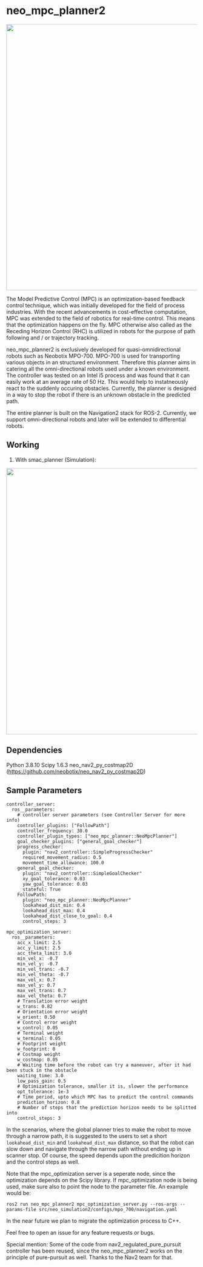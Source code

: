 # neo_mpc_planner2
<img src="https://user-images.githubusercontent.com/20242192/171641578-05abb9d7-1fa3-4756-a0df-1778a192fb5e.gif" width="700" /> 

The Model Predictive Control (MPC) is an optimization-based feedback control technique, which was initially developed for the field of process industries. With the recent advancements in cost-effective computation, MPC was extended to the field of robotics for real-time control. This means that the optimization happens on the fly. MPC otherwise also called as the Receding Horizon Control (RHC) is utilized in robots for the purpose of path following and / or trajectory tracking.

neo_mpc_planner2 is exclusively developed for quasi-omnidirectional robots such as Neobotix MPO-700. MPO-700 is used for transporting various objects in an structured environment. Therefore this planner aims in catering all the omni-directional robots used under a known environment. The controller was tested on an Intel i5 process and was found that it can easily work at an average rate of 50 Hz. This would help to instatneously react to the suddenly occuring obstacles. Currently, the planner is designed in a way to stop the robot if there is an unknown obstacle in the predicted path. 

The entire planner is built on the Navigation2 stack for ROS-2. Currently, we support omni-directional robots and later will be extended to differential robots. 

## Working

1. With smac_planner (Simulation):

<img src="https://user-images.githubusercontent.com/20242192/171638805-ea465629-5c95-4c5c-8ac0-7cb93e8d2fdd.gif" width="700" /> 

## Dependencies 

Python 3.8.10
Scipy 1.6.3
neo_nav2_py_costmap2D (https://github.com/neobotix/neo_nav2_py_costmap2D)

## Sample Parameters

```
controller_server:
  ros__parameters:
    # controller server parameters (see Controller Server for more info)
    controller_plugins: ["FollowPath"]
    controller_frequency: 30.0
    controller_plugin_types: ["neo_mpc_planner::NeoMpcPlanner"]
    goal_checker_plugins: ["general_goal_checker"]
    progress_checker:
      plugin: "nav2_controller::SimpleProgressChecker"
      required_movement_radius: 0.5
      movement_time_allowance: 100.0
    general_goal_checker:
      plugin: "nav2_controller::SimpleGoalChecker"
      xy_goal_tolerance: 0.03
      yaw_goal_tolerance: 0.03
      stateful: True
    FollowPath:
      plugin: "neo_mpc_planner::NeoMpcPlanner"
      lookahead_dist_min: 0.4
      lookahead_dist_max: 0.4
      lookahead_dist_close_to_goal: 0.4
      control_steps: 3

mpc_optimization_server:
  ros__parameters:
    acc_x_limit: 2.5
    acc_y_limit: 2.5
    acc_theta_limit: 3.0
    min_vel_x: -0.7
    min_vel_y: -0.7
    min_vel_trans: -0.7
    min_vel_theta: -0.7
    max_vel_x: 0.7
    max_vel_y: 0.7
    max_vel_trans: 0.7
    max_vel_theta: 0.7
    # Translation error weight 
    w_trans: 0.82
    # Orientation error weight 
    w_orient: 0.50
    # Control error weight 
    w_control: 0.05
    # Terminal weight 
    w_terminal: 0.05
    # Footprint weight 
    w_footprint: 0
    # Costmap weight 
    w_costmap: 0.05
    # Waiting time before the robot can try a maneuver, after it had been stuck in the obstacle  
    waiting_time: 3.0
    low_pass_gain: 0.5
    # Optimization tolerance, smaller it is, slower the performance
    opt_tolerance: 1e-3
    # Time period, upto which MPC has to predict the control commands 
    prediction_horizon: 0.8
    # Number of steps that the prediction horizon needs to be splitted into
    control_steps: 3

```

In the scenarios, where the global planner tries to make the robot to move through a narrow path, it is suggested to the users to set a short `lookahead_dist_min` and `lookahead_dist_max` distance, so that the robot can slow down and navigate through the narrow path without ending up in scanner stop. Of course, the speed depends upon the predicition horizon and the control steps as well.

Note that the mpc_optimization server is a seperate node, since the optimization depends on the Scipy library. If mpc_optimization node is being used, make sure also to point the node to the parameter file. An example would be:

```ros2 run neo_mpc_planner2 mpc_optimization_server.py --ros-args --params-file src/neo_simulation2/configs/mpo_700/navigation.yaml```

In the near future we plan to migrate the optimization process to C++. 

Feel free to open an issue for any feature requests or bugs. 

Special mention: Some of the code from nav2_regulated_pure_pursuit controller has been reused, since the neo_mpc_planner2 works on the principle of pure-pursuit as well. Thanks to the Nav2 team for that. 

